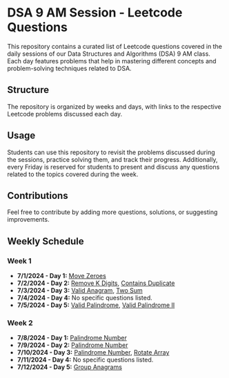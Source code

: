 # DSA 9 AM Session - Leetcode Questions

This repository contains a curated list of Leetcode questions covered in the daily sessions of our Data Structures and Algorithms (DSA) 9 AM class. Each day features problems that help in mastering different concepts and problem-solving techniques related to DSA. 

## Structure

The repository is organized by weeks and days, with links to the respective Leetcode problems discussed each day. 

## Usage

Students can use this repository to revisit the problems discussed during the sessions, practice solving them, and track their progress. Additionally, every Friday is reserved for students to present and discuss any questions related to the topics covered during the week.

## Contributions

Feel free to contribute by adding more questions, solutions, or suggesting improvements. 

## Weekly Schedule

### Week 1
- **7/1/2024 - Day 1:** [Move Zeroes](https://leetcode.com/problems/move-zeroes/)
- **7/2/2024 - Day 2:** [Remove K Digits](https://leetcode.com/problems/remove-k-digits/), [Contains Duplicate](https://leetcode.com/problems/contains-duplicate/)
- **7/3/2024 - Day 3:** [Valid Anagram](https://leetcode.com/problems/valid-anagram/description/), [Two Sum](https://leetcode.com/problems/two-sum/)
- **7/4/2024 - Day 4:** No specific questions listed.
- **7/5/2024 - Day 5:** [Valid Palindrome](https://leetcode.com/problems/valid-palindrome/description/), [Valid Palindrome II](https://leetcode.com/problems/valid-palindrome-ii/)

### Week 2
- **7/8/2024 - Day 1:** [Palindrome Number](https://leetcode.com/problems/palindrome-number/)
- **7/9/2024 - Day 2:** [Palindrome Number](https://leetcode.com/problems/palindrome-number/)
- **7/10/2024 - Day 3:** [Palindrome Number](https://leetcode.com/problems/palindrome-number/), [Rotate Array](https://leetcode.com/problems/rotate-array/description/)
- **7/11/2024 - Day 4:** No specific questions listed.
- **7/12/2024 - Day 5:** [Group Anagrams](https://leetcode.com/problems/group-anagrams/description/)
